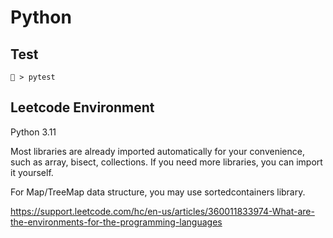 # Python

## Test

```fish
🐳 > pytest
```

## Leetcode Environment

Python 3.11

Most libraries are already imported automatically for your convenience, such as array, bisect, collections. If you need more libraries, you can import it yourself.

For Map/TreeMap data structure, you may use sortedcontainers library.

<https://support.leetcode.com/hc/en-us/articles/360011833974-What-are-the-environments-for-the-programming-languages>
